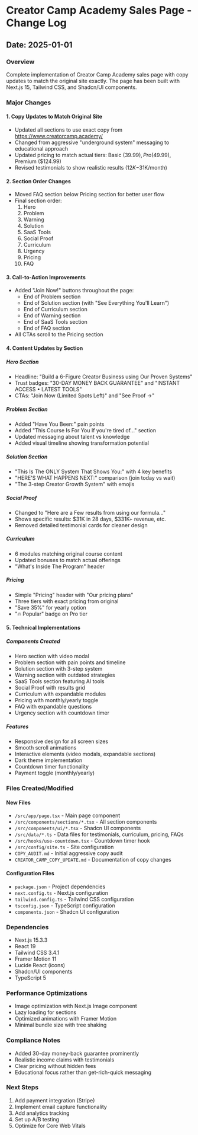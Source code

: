 # Creator Camp Academy Sales Page - Change Log

## Date: 2025-01-01

### Overview
Complete implementation of Creator Camp Academy sales page with copy updates to match the original site exactly. The page has been built with Next.js 15, Tailwind CSS, and Shadcn/UI components.

### Major Changes

#### 1. **Copy Updates to Match Original Site**
- Updated all sections to use exact copy from https://www.creatorcamp.academy/
- Changed from aggressive "underground system" messaging to educational approach
- Updated pricing to match actual tiers: Basic ($39.99), Pro ($49.99), Premium ($124.99)
- Revised testimonials to show realistic results ($12K-$31K/month)

#### 2. **Section Order Changes**
- Moved FAQ section below Pricing section for better user flow
- Final section order:
  1. Hero
  2. Problem
  3. Warning
  4. Solution
  5. SaaS Tools
  6. Social Proof
  7. Curriculum
  8. Urgency
  9. Pricing
  10. FAQ

#### 3. **Call-to-Action Improvements**
- Added "Join Now!" buttons throughout the page:
  - End of Problem section
  - End of Solution section (with "See Everything You'll Learn")
  - End of Curriculum section
  - End of Warning section
  - End of SaaS Tools section
  - End of FAQ section
- All CTAs scroll to the Pricing section

#### 4. **Content Updates by Section**

##### Hero Section
- Headline: "Build a 6-Figure Creator Business using Our Proven Systems"
- Trust badges: "30-DAY MONEY BACK GUARANTEE" and "INSTANT ACCESS • LATEST TOOLS"
- CTAs: "Join Now (Limited Spots Left)" and "See Proof →"

##### Problem Section
- Added "Have You Been:" pain points
- Added "This Course Is For You If you're tired of..." section
- Updated messaging about talent vs knowledge
- Added visual timeline showing transformation potential

##### Solution Section
- "This Is The ONLY System That Shows You:" with 4 key benefits
- "HERE'S WHAT HAPPENS NEXT:" comparison (join today vs wait)
- "The 3-step Creator Growth System" with emojis

##### Social Proof
- Changed to "Here are a Few results from using our formula..."
- Shows specific results: $31K in 28 days, $331K+ revenue, etc.
- Removed detailed testimonial cards for cleaner design

##### Curriculum
- 6 modules matching original course content
- Updated bonuses to match actual offerings
- "What's Inside The Program" header

##### Pricing
- Simple "Pricing" header with "Our pricing plans"
- Three tiers with exact pricing from original
- "Save 35%" for yearly option
- "🔥 Popular" badge on Pro tier

#### 5. **Technical Implementations**

##### Components Created
- Hero section with video modal
- Problem section with pain points and timeline
- Solution section with 3-step system
- Warning section with outdated strategies
- SaaS Tools section featuring AI tools
- Social Proof with results grid
- Curriculum with expandable modules
- Pricing with monthly/yearly toggle
- FAQ with expandable questions
- Urgency section with countdown timer

##### Features
- Responsive design for all screen sizes
- Smooth scroll animations
- Interactive elements (video modals, expandable sections)
- Dark theme implementation
- Countdown timer functionality
- Payment toggle (monthly/yearly)

### Files Created/Modified

#### New Files
- `/src/app/page.tsx` - Main page component
- `/src/components/sections/*.tsx` - All section components
- `/src/components/ui/*.tsx` - Shadcn UI components
- `/src/data/*.ts` - Data files for testimonials, curriculum, pricing, FAQs
- `/src/hooks/use-countdown.tsx` - Countdown timer hook
- `/src/config/site.ts` - Site configuration
- `COPY_AUDIT.md` - Initial aggressive copy audit
- `CREATOR_CAMP_COPY_UPDATE.md` - Documentation of copy changes

#### Configuration Files
- `package.json` - Project dependencies
- `next.config.ts` - Next.js configuration
- `tailwind.config.ts` - Tailwind CSS configuration
- `tsconfig.json` - TypeScript configuration
- `components.json` - Shadcn UI configuration

### Dependencies
- Next.js 15.3.3
- React 19
- Tailwind CSS 3.4.1
- Framer Motion 11
- Lucide React (icons)
- Shadcn/UI components
- TypeScript 5

### Performance Optimizations
- Image optimization with Next.js Image component
- Lazy loading for sections
- Optimized animations with Framer Motion
- Minimal bundle size with tree shaking

### Compliance Notes
- Added 30-day money-back guarantee prominently
- Realistic income claims with testimonials
- Clear pricing without hidden fees
- Educational focus rather than get-rich-quick messaging

### Next Steps
1. Add payment integration (Stripe)
2. Implement email capture functionality
3. Add analytics tracking
4. Set up A/B testing
5. Optimize for Core Web Vitals